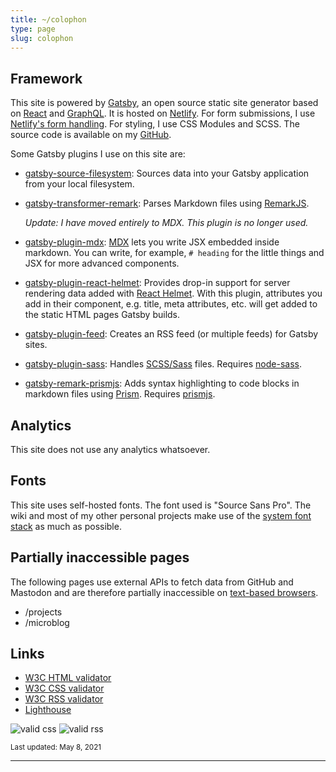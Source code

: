 ```yaml
---
title: ~/colophon
type: page
slug: colophon
---
```


## Framework

This site is powered by [Gatsby](https://github.com/gatsbyjs/gatsby), an open source static site generator based on [React](https://github.com/facebook/react) and [GraphQL](https://graphql.org). It is hosted on [Netlify](https://www.netlify.com/). For form submissions, I use [Netlify's form handling](https://docs.netlify.com/forms/setup/). For styling, I use CSS Modules and SCSS.
The source code is available on my [GitHub](https://github.com/rsapkf/www/).

Some Gatsby plugins I use on this site are:

- [gatsby-source-filesystem](https://www.gatsbyjs.org/packages/gatsby-source-filesystem/): Sources data into your Gatsby application from your local filesystem.

- [gatsby-transformer-remark](https://www.gatsbyjs.org/packages/gatsby-transformer-remark/): Parses Markdown files using [RemarkJS](https://github.com/remarkjs/remark).

  _Update: I have moved entirely to MDX. This plugin is no longer used._

- [gatsby-plugin-mdx](https://www.gatsbyjs.org/packages/gatsby-plugin-mdx/): [MDX](https://github.com/mdx-js/mdx) lets you write JSX embedded inside markdown. You can write, for example, `# heading` for the little things and JSX for more advanced components.

- [gatsby-plugin-react-helmet](https://www.gatsbyjs.org/packages/gatsby-plugin-react-helmet/): Provides drop-in support for server rendering data added with [React Helmet](https://github.com/nfl/react-helmet). With this plugin, attributes you add in their component, e.g. title, meta attributes, etc. will get added to the static HTML pages Gatsby builds.

- [gatsby-plugin-feed](https://www.gatsbyjs.org/packages/gatsby-plugin-feed/): Creates an RSS feed (or multiple feeds) for Gatsby sites.

- [gatsby-plugin-sass](https://www.gatsbyjs.org/packages/gatsby-plugin-sass/): Handles [SCSS/Sass](https://sass-lang.com/) files. Requires [node-sass](https://github.com/sass/node-sass).

- [gatsby-remark-prismjs](https://www.gatsbyjs.org/packages/gatsby-remark-prismjs/): Adds syntax highlighting to code blocks in markdown files using [Prism](https://github.com/PrismJS/prism). Requires [prismjs](https://github.com/PrismJS/prism).

## Analytics

This site does not use any analytics whatsoever.

## Fonts

This site uses self-hosted fonts. The font used is "Source Sans Pro". The wiki and most of my other personal projects make use of the [system font stack](https://www.digitalocean.com/community/tutorials/css-system-font-stack) as much as possible.

## Partially inaccessible pages

The following pages use external APIs to fetch data from GitHub and Mastodon and are therefore partially inaccessible on [text-based browsers](https://en.wikipedia.org/wiki/Text-based_web_browser#List_of_notable_text-based_web_browsers).

- <Link to="/projects/">/projects</Link>
- <Link to="/microblog/">/microblog</Link>

## Links

- [W3C HTML validator](https://validator.w3.org/nu/?doc=https://rsapkf.org)
- [W3C CSS validator](https://jigsaw.w3.org/css-validator/validator?uri=https://rsapkf.org)
- [W3C RSS validator](https://validator.w3.org/feed/check.cgi?url=https://rsapkf.org/weblog/rss.xml)
- [Lighthouse](https://pagespeed.web.dev/report?url=https://rsapkf.org)

<img src="/img/valid-css.gif" alt="valid css" />
<img src="/img/valid-rss.png" alt="valid rss" />
<br />

<small>Last updated: May 8, 2021</small>

<hr />
